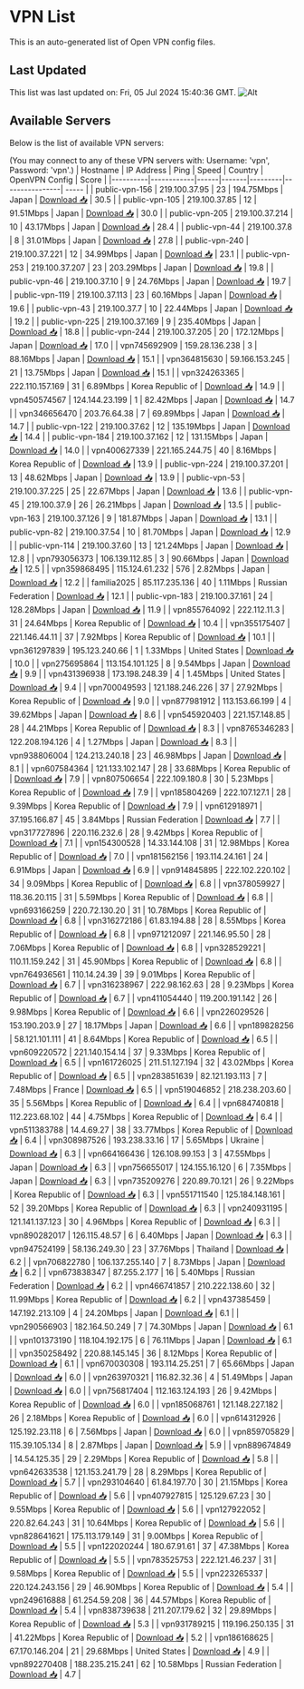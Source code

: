 # VPN List

This is an auto-generated list of Open VPN config files.

## Last Updated

This list was last updated on: Fri, 05 Jul 2024 15:40:36 GMT.
![Alt](https://repobeats.axiom.co/api/embed/186b98318ef1479477931607c1ad7d823f12451f.svg "Repobeats analytics image")

## Available Servers

Below is the list of available VPN servers:

(You may connect to any of these VPN servers with: Username: 'vpn', Password: 'vpn'.)
| Hostname | IP Address | Ping | Speed | Country | OpenVPN Config | Score |
|----------|------------|------|-------|---------|----------------| ----- |
| public-vpn-156 | 219.100.37.95 | 23 | 194.75Mbps | Japan | [Download 📥](./configs/server_0_JP.ovpn) | 30.5 |
| public-vpn-105 | 219.100.37.85 | 12 | 91.51Mbps | Japan | [Download 📥](./configs/server_1_JP.ovpn) | 30.0 |
| public-vpn-205 | 219.100.37.214 | 10 | 43.17Mbps | Japan | [Download 📥](./configs/server_2_JP.ovpn) | 28.4 |
| public-vpn-44 | 219.100.37.8 | 8 | 31.01Mbps | Japan | [Download 📥](./configs/server_3_JP.ovpn) | 27.8 |
| public-vpn-240 | 219.100.37.221 | 12 | 34.99Mbps | Japan | [Download 📥](./configs/server_4_JP.ovpn) | 23.1 |
| public-vpn-253 | 219.100.37.207 | 23 | 203.29Mbps | Japan | [Download 📥](./configs/server_5_JP.ovpn) | 19.8 |
| public-vpn-46 | 219.100.37.10 | 9 | 24.76Mbps | Japan | [Download 📥](./configs/server_6_JP.ovpn) | 19.7 |
| public-vpn-119 | 219.100.37.113 | 23 | 60.16Mbps | Japan | [Download 📥](./configs/server_7_JP.ovpn) | 19.6 |
| public-vpn-43 | 219.100.37.7 | 10 | 22.44Mbps | Japan | [Download 📥](./configs/server_8_JP.ovpn) | 19.2 |
| public-vpn-225 | 219.100.37.169 | 9 | 235.40Mbps | Japan | [Download 📥](./configs/server_9_JP.ovpn) | 18.8 |
| public-vpn-244 | 219.100.37.205 | 20 | 172.12Mbps | Japan | [Download 📥](./configs/server_10_JP.ovpn) | 17.0 |
| vpn745692909 | 159.28.136.238 | 3 | 88.16Mbps | Japan | [Download 📥](./configs/server_11_JP.ovpn) | 15.1 |
| vpn364815630 | 59.166.153.245 | 21 | 13.75Mbps | Japan | [Download 📥](./configs/server_12_JP.ovpn) | 15.1 |
| vpn324263365 | 222.110.157.169 | 31 | 6.89Mbps | Korea Republic of | [Download 📥](./configs/server_13_KR.ovpn) | 14.9 |
| vpn450574567 | 124.144.23.199 | 1 | 82.42Mbps | Japan | [Download 📥](./configs/server_14_JP.ovpn) | 14.7 |
| vpn346656470 | 203.76.64.38 | 7 | 69.89Mbps | Japan | [Download 📥](./configs/server_15_JP.ovpn) | 14.7 |
| public-vpn-122 | 219.100.37.62 | 12 | 135.19Mbps | Japan | [Download 📥](./configs/server_16_JP.ovpn) | 14.4 |
| public-vpn-184 | 219.100.37.162 | 12 | 131.15Mbps | Japan | [Download 📥](./configs/server_17_JP.ovpn) | 14.0 |
| vpn400627339 | 221.165.244.75 | 40 | 8.16Mbps | Korea Republic of | [Download 📥](./configs/server_18_KR.ovpn) | 13.9 |
| public-vpn-224 | 219.100.37.201 | 13 | 48.62Mbps | Japan | [Download 📥](./configs/server_19_JP.ovpn) | 13.9 |
| public-vpn-53 | 219.100.37.225 | 25 | 22.67Mbps | Japan | [Download 📥](./configs/server_20_JP.ovpn) | 13.6 |
| public-vpn-45 | 219.100.37.9 | 26 | 26.21Mbps | Japan | [Download 📥](./configs/server_21_JP.ovpn) | 13.5 |
| public-vpn-163 | 219.100.37.126 | 9 | 181.87Mbps | Japan | [Download 📥](./configs/server_22_JP.ovpn) | 13.1 |
| public-vpn-82 | 219.100.37.54 | 10 | 81.70Mbps | Japan | [Download 📥](./configs/server_23_JP.ovpn) | 12.9 |
| public-vpn-114 | 219.100.37.60 | 13 | 121.24Mbps | Japan | [Download 📥](./configs/server_24_JP.ovpn) | 12.8 |
| vpn793056373 | 106.139.112.85 | 3 | 90.66Mbps | Japan | [Download 📥](./configs/server_25_JP.ovpn) | 12.5 |
| vpn359868495 | 115.124.61.232 | 576 | 2.82Mbps | Japan | [Download 📥](./configs/server_26_JP.ovpn) | 12.2 |
| familia2025 | 85.117.235.136 | 40 | 1.11Mbps | Russian Federation | [Download 📥](./configs/server_27_RU.ovpn) | 12.1 |
| public-vpn-183 | 219.100.37.161 | 24 | 128.28Mbps | Japan | [Download 📥](./configs/server_28_JP.ovpn) | 11.9 |
| vpn855764092 | 222.112.11.3 | 31 | 24.64Mbps | Korea Republic of | [Download 📥](./configs/server_29_KR.ovpn) | 10.4 |
| vpn355175407 | 221.146.44.11 | 37 | 7.92Mbps | Korea Republic of | [Download 📥](./configs/server_30_KR.ovpn) | 10.1 |
| vpn361297839 | 195.123.240.66 | 1 | 1.33Mbps | United States | [Download 📥](./configs/server_31_US.ovpn) | 10.0 |
| vpn275695864 | 113.154.101.125 | 8 | 9.54Mbps | Japan | [Download 📥](./configs/server_32_JP.ovpn) | 9.9 |
| vpn431396938 | 173.198.248.39 | 4 | 1.45Mbps | United States | [Download 📥](./configs/server_33_US.ovpn) | 9.4 |
| vpn700049593 | 121.188.246.226 | 37 | 27.92Mbps | Korea Republic of | [Download 📥](./configs/server_34_KR.ovpn) | 9.0 |
| vpn877981912 | 113.153.66.199 | 4 | 39.62Mbps | Japan | [Download 📥](./configs/server_35_JP.ovpn) | 8.6 |
| vpn545920403 | 221.157.148.85 | 28 | 44.21Mbps | Korea Republic of | [Download 📥](./configs/server_36_KR.ovpn) | 8.3 |
| vpn8765346283 | 122.208.194.126 | 4 | 1.27Mbps | Japan | [Download 📥](./configs/server_37_JP.ovpn) | 8.3 |
| vpn938806004 | 124.213.240.18 | 23 | 46.98Mbps | Japan | [Download 📥](./configs/server_38_JP.ovpn) | 8.1 |
| vpn607584364 | 121.133.102.147 | 28 | 33.68Mbps | Korea Republic of | [Download 📥](./configs/server_39_KR.ovpn) | 7.9 |
| vpn807506654 | 222.109.180.8 | 30 | 5.23Mbps | Korea Republic of | [Download 📥](./configs/server_40_KR.ovpn) | 7.9 |
| vpn185804269 | 222.107.127.1 | 28 | 9.39Mbps | Korea Republic of | [Download 📥](./configs/server_41_KR.ovpn) | 7.9 |
| vpn612918971 | 37.195.166.87 | 45 | 3.84Mbps | Russian Federation | [Download 📥](./configs/server_42_RU.ovpn) | 7.7 |
| vpn317727896 | 220.116.232.6 | 28 | 9.42Mbps | Korea Republic of | [Download 📥](./configs/server_43_KR.ovpn) | 7.1 |
| vpn154300528 | 14.33.144.108 | 31 | 12.98Mbps | Korea Republic of | [Download 📥](./configs/server_44_KR.ovpn) | 7.0 |
| vpn181562156 | 193.114.24.161 | 24 | 6.91Mbps | Japan | [Download 📥](./configs/server_45_JP.ovpn) | 6.9 |
| vpn914845895 | 222.102.220.102 | 34 | 9.09Mbps | Korea Republic of | [Download 📥](./configs/server_46_KR.ovpn) | 6.8 |
| vpn378059927 | 118.36.20.115 | 31 | 5.59Mbps | Korea Republic of | [Download 📥](./configs/server_47_KR.ovpn) | 6.8 |
| vpn693166259 | 220.72.130.20 | 31 | 10.78Mbps | Korea Republic of | [Download 📥](./configs/server_48_KR.ovpn) | 6.8 |
| vpn316272186 | 61.83.194.88 | 28 | 8.55Mbps | Korea Republic of | [Download 📥](./configs/server_49_KR.ovpn) | 6.8 |
| vpn971212097 | 221.146.95.50 | 28 | 7.06Mbps | Korea Republic of | [Download 📥](./configs/server_50_KR.ovpn) | 6.8 |
| vpn328529221 | 110.11.159.242 | 31 | 45.90Mbps | Korea Republic of | [Download 📥](./configs/server_51_KR.ovpn) | 6.8 |
| vpn764936561 | 110.14.24.39 | 39 | 9.01Mbps | Korea Republic of | [Download 📥](./configs/server_52_KR.ovpn) | 6.7 |
| vpn316238967 | 222.98.162.63 | 28 | 9.23Mbps | Korea Republic of | [Download 📥](./configs/server_53_KR.ovpn) | 6.7 |
| vpn411054440 | 119.200.191.142 | 26 | 9.98Mbps | Korea Republic of | [Download 📥](./configs/server_54_KR.ovpn) | 6.6 |
| vpn226029526 | 153.190.203.9 | 27 | 18.17Mbps | Japan | [Download 📥](./configs/server_55_JP.ovpn) | 6.6 |
| vpn189828256 | 58.121.101.111 | 41 | 8.64Mbps | Korea Republic of | [Download 📥](./configs/server_56_KR.ovpn) | 6.5 |
| vpn609220572 | 221.140.154.14 | 37 | 9.33Mbps | Korea Republic of | [Download 📥](./configs/server_57_KR.ovpn) | 6.5 |
| vpn161726025 | 211.51.127.194 | 32 | 43.02Mbps | Korea Republic of | [Download 📥](./configs/server_58_KR.ovpn) | 6.5 |
| vpn283851639 | 82.121.193.113 | 7 | 7.48Mbps | France | [Download 📥](./configs/server_59_FR.ovpn) | 6.5 |
| vpn519046852 | 218.238.203.60 | 35 | 5.56Mbps | Korea Republic of | [Download 📥](./configs/server_60_KR.ovpn) | 6.4 |
| vpn684740818 | 112.223.68.102 | 44 | 4.75Mbps | Korea Republic of | [Download 📥](./configs/server_61_KR.ovpn) | 6.4 |
| vpn511383788 | 14.4.69.27 | 38 | 33.77Mbps | Korea Republic of | [Download 📥](./configs/server_62_KR.ovpn) | 6.4 |
| vpn308987526 | 193.238.33.16 | 17 | 5.65Mbps | Ukraine | [Download 📥](./configs/server_63_UA.ovpn) | 6.3 |
| vpn664166436 | 126.108.99.153 | 3 | 47.55Mbps | Japan | [Download 📥](./configs/server_64_JP.ovpn) | 6.3 |
| vpn756655017 | 124.155.16.120 | 6 | 7.35Mbps | Japan | [Download 📥](./configs/server_65_JP.ovpn) | 6.3 |
| vpn735209276 | 220.89.70.121 | 26 | 9.22Mbps | Korea Republic of | [Download 📥](./configs/server_66_KR.ovpn) | 6.3 |
| vpn551711540 | 125.184.148.161 | 52 | 39.20Mbps | Korea Republic of | [Download 📥](./configs/server_67_KR.ovpn) | 6.3 |
| vpn240931195 | 121.141.137.123 | 30 | 4.96Mbps | Korea Republic of | [Download 📥](./configs/server_68_KR.ovpn) | 6.3 |
| vpn890282017 | 126.115.48.57 | 6 | 6.40Mbps | Japan | [Download 📥](./configs/server_69_JP.ovpn) | 6.3 |
| vpn947524199 | 58.136.249.30 | 23 | 37.76Mbps | Thailand | [Download 📥](./configs/server_70_TH.ovpn) | 6.2 |
| vpn706822780 | 106.137.255.140 | 7 | 8.73Mbps | Japan | [Download 📥](./configs/server_71_JP.ovpn) | 6.2 |
| vpn673838347 | 87.255.2.177 | 16 | 5.40Mbps | Russian Federation | [Download 📥](./configs/server_72_RU.ovpn) | 6.2 |
| vpn466741857 | 210.222.138.60 | 32 | 11.99Mbps | Korea Republic of | [Download 📥](./configs/server_73_KR.ovpn) | 6.2 |
| vpn437385459 | 147.192.213.109 | 4 | 24.20Mbps | Japan | [Download 📥](./configs/server_74_JP.ovpn) | 6.1 |
| vpn290566903 | 182.164.50.249 | 7 | 74.30Mbps | Japan | [Download 📥](./configs/server_75_JP.ovpn) | 6.1 |
| vpn101373190 | 118.104.192.175 | 6 | 76.11Mbps | Japan | [Download 📥](./configs/server_76_JP.ovpn) | 6.1 |
| vpn350258492 | 220.88.145.145 | 36 | 8.12Mbps | Korea Republic of | [Download 📥](./configs/server_77_KR.ovpn) | 6.1 |
| vpn670030308 | 193.114.25.251 | 7 | 65.66Mbps | Japan | [Download 📥](./configs/server_78_JP.ovpn) | 6.0 |
| vpn263970321 | 116.82.32.36 | 4 | 51.49Mbps | Japan | [Download 📥](./configs/server_79_JP.ovpn) | 6.0 |
| vpn756817404 | 112.163.124.193 | 26 | 9.42Mbps | Korea Republic of | [Download 📥](./configs/server_80_KR.ovpn) | 6.0 |
| vpn185068761 | 121.148.227.182 | 26 | 2.18Mbps | Korea Republic of | [Download 📥](./configs/server_81_KR.ovpn) | 6.0 |
| vpn614312926 | 125.192.23.118 | 6 | 7.56Mbps | Japan | [Download 📥](./configs/server_82_JP.ovpn) | 6.0 |
| vpn859705829 | 115.39.105.134 | 8 | 2.87Mbps | Japan | [Download 📥](./configs/server_83_JP.ovpn) | 5.9 |
| vpn889674849 | 14.54.125.35 | 29 | 2.29Mbps | Korea Republic of | [Download 📥](./configs/server_84_KR.ovpn) | 5.8 |
| vpn642633538 | 121.153.241.79 | 28 | 8.29Mbps | Korea Republic of | [Download 📥](./configs/server_85_KR.ovpn) | 5.7 |
| vpn293104640 | 61.84.197.70 | 30 | 21.15Mbps | Korea Republic of | [Download 📥](./configs/server_86_KR.ovpn) | 5.6 |
| vpn407927815 | 125.129.67.23 | 30 | 9.55Mbps | Korea Republic of | [Download 📥](./configs/server_87_KR.ovpn) | 5.6 |
| vpn127922052 | 220.82.64.243 | 31 | 10.64Mbps | Korea Republic of | [Download 📥](./configs/server_88_KR.ovpn) | 5.6 |
| vpn828641621 | 175.113.179.149 | 31 | 9.00Mbps | Korea Republic of | [Download 📥](./configs/server_89_KR.ovpn) | 5.5 |
| vpn122020244 | 180.67.91.61 | 37 | 47.38Mbps | Korea Republic of | [Download 📥](./configs/server_90_KR.ovpn) | 5.5 |
| vpn783525753 | 222.121.46.237 | 31 | 9.58Mbps | Korea Republic of | [Download 📥](./configs/server_91_KR.ovpn) | 5.5 |
| vpn223265337 | 220.124.243.156 | 29 | 46.90Mbps | Korea Republic of | [Download 📥](./configs/server_92_KR.ovpn) | 5.4 |
| vpn249616888 | 61.254.59.208 | 36 | 44.57Mbps | Korea Republic of | [Download 📥](./configs/server_93_KR.ovpn) | 5.4 |
| vpn838739638 | 211.207.179.62 | 32 | 29.89Mbps | Korea Republic of | [Download 📥](./configs/server_94_KR.ovpn) | 5.3 |
| vpn931789215 | 119.196.250.135 | 31 | 41.22Mbps | Korea Republic of | [Download 📥](./configs/server_95_KR.ovpn) | 5.2 |
| vpn186168625 | 67.170.146.204 | 21 | 29.68Mbps | United States | [Download 📥](./configs/server_96_US.ovpn) | 4.9 |
| vpn892270408 | 188.235.215.241 | 62 | 10.58Mbps | Russian Federation | [Download 📥](./configs/server_97_RU.ovpn) | 4.7 |
